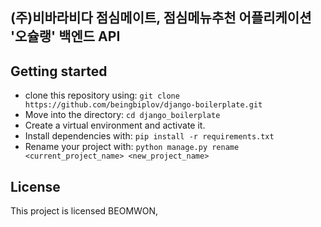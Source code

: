 ## (주)비바라비다 점심메이트, 점심메뉴추천 어플리케이션 '오슐랭' 백엔드 API

## Getting started
- clone this repository using: `git clone https://github.com/beingbiplov/django-boilerplate.git`
- Move into the directory: `cd django_boilerplate`
- Create a virtual environment and activate it. 
- Install dependencies with: `pip install -r requirements.txt`
- Rename your project with: `python manage.py rename <current_project_name> <new_project_name>`
 
## License
This project is licensed BEOMWON,

